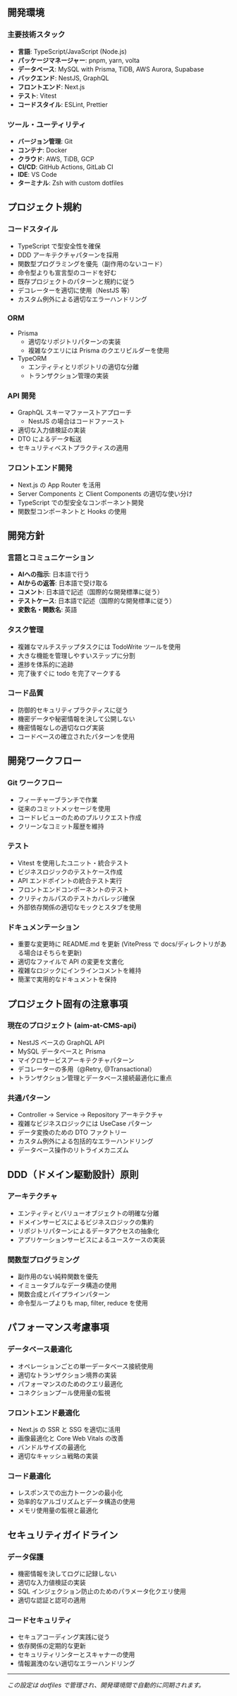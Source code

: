 ## 開発環境

### 主要技術スタック

- **言語**: TypeScript/JavaScript (Node.js)
- **パッケージマネージャー**: pnpm, yarn, volta
- **データベース**: MySQL with Prisma, TiDB, AWS Aurora, Supabase
- **バックエンド**: NestJS, GraphQL
- **フロントエンド**: Next.js
- **テスト**: Vitest
- **コードスタイル**: ESLint, Prettier

### ツール・ユーティリティ

- **バージョン管理**: Git
- **コンテナ**: Docker
- **クラウド**: AWS, TiDB, GCP
- **CI/CD**: GitHub Actions, GitLab CI
- **IDE**: VS Code
- **ターミナル**: Zsh with custom dotfiles

## プロジェクト規約

### コードスタイル

- TypeScript で型安全性を確保
- DDD アーキテクチャパターンを採用
- 関数型プログラミングを優先（副作用のないコード）
- 命令型よりも宣言型のコードを好む
- 既存プロジェクトのパターンと規約に従う
- デコレーターを適切に使用（NestJS 等）
- カスタム例外による適切なエラーハンドリング

### ORM

- Prisma
  - 適切なリポジトリパターンの実装
  - 複雑なクエリには Prisma のクエリビルダーを使用
- TypeORM
  - エンティティとリポジトリの適切な分離
  - トランザクション管理の実装

### API 開発

- GraphQL スキーマファーストアプローチ
  - NestJS の場合はコードファースト
- 適切な入力値検証の実装
- DTO によるデータ転送
- セキュリティベストプラクティスの適用

### フロントエンド開発

- Next.js の App Router を活用
- Server Components と Client Components の適切な使い分け
- TypeScript での型安全なコンポーネント開発
- 関数型コンポーネントと Hooks の使用

## 開発方針

### 言語とコミュニケーション

- **AIへの指示**: 日本語で行う
- **AIからの返答**: 日本語で受け取る
- **コメント**: 日本語で記述（国際的な開発標準に従う）
- **テストケース**: 日本語で記述（国際的な開発標準に従う）
- **変数名・関数名**: 英語

### タスク管理

- 複雑なマルチステップタスクには TodoWrite ツールを使用
- 大きな機能を管理しやすいステップに分割
- 進捗を体系的に追跡
- 完了後すぐに todo を完了マークする

### コード品質

- 防御的セキュリティプラクティスに従う
- 機密データや秘密情報を決して公開しない
- 機密情報なしの適切なログ実装
- コードベースの確立されたパターンを使用

## 開発ワークフロー

### Git ワークフロー

- フィーチャーブランチで作業
- 従来のコミットメッセージを使用
- コードレビューのためのプルリクエスト作成
- クリーンなコミット履歴を維持

### テスト

- Vitest を使用したユニット・統合テスト
- ビジネスロジックのテストケース作成
- API エンドポイントの統合テスト実行
- フロントエンドコンポーネントのテスト
- クリティカルパスのテストカバレッジ確保
- 外部依存関係の適切なモックとスタブを使用

### ドキュメンテーション

- 重要な変更時に README.md を更新 (VitePress で docs/ディレクトリがある場合はそちらを更新)
- 適切なファイルで API の変更を文書化
- 複雑なロジックにインラインコメントを維持
- 簡潔で実用的なドキュメントを保持

## プロジェクト固有の注意事項

### 現在のプロジェクト (aim-at-CMS-api)

- NestJS ベースの GraphQL API
- MySQL データベースと Prisma
- マイクロサービスアーキテクチャパターン
- デコレーターの多用（@Retry, @Transactional）
- トランザクション管理とデータベース接続最適化に重点

### 共通パターン

- Controller → Service → Repository アーキテクチャ
- 複雑なビジネスロジックには UseCase パターン
- データ変換のための DTO ファクトリー
- カスタム例外による包括的なエラーハンドリング
- データベース操作のリトライメカニズム

## DDD（ドメイン駆動設計）原則

### アーキテクチャ

- エンティティとバリューオブジェクトの明確な分離
- ドメインサービスによるビジネスロジックの集約
- リポジトリパターンによるデータアクセスの抽象化
- アプリケーションサービスによるユースケースの実装

### 関数型プログラミング

- 副作用のない純粋関数を優先
- イミュータブルなデータ構造の使用
- 関数合成とパイプラインパターン
- 命令型ループよりも map, filter, reduce を使用

## パフォーマンス考慮事項

### データベース最適化

- オペレーションごとの単一データベース接続使用
- 適切なトランザクション境界の実装
- パフォーマンスのためのクエリ最適化
- コネクションプール使用量の監視

### フロントエンド最適化

- Next.js の SSR と SSG を適切に活用
- 画像最適化と Core Web Vitals の改善
- バンドルサイズの最適化
- 適切なキャッシュ戦略の実装

### コード最適化

- レスポンスでの出力トークンの最小化
- 効率的なアルゴリズムとデータ構造の使用
- メモリ使用量の監視と最適化

## セキュリティガイドライン

### データ保護

- 機密情報を決してログに記録しない
- 適切な入力値検証の実装
- SQL インジェクション防止のためのパラメータ化クエリ使用
- 適切な認証と認可の適用

### コードセキュリティ

- セキュアコーディング実践に従う
- 依存関係の定期的な更新
- セキュリティリンターとスキャナーの使用
- 情報漏洩のない適切なエラーハンドリング

---

*この設定は dotfiles で管理され、開発環境間で自動的に同期されます。*